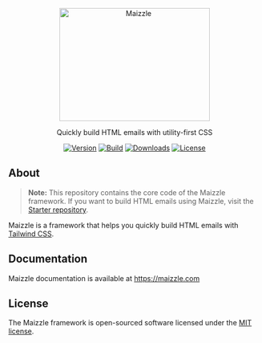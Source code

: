 <div align="center">
  <p>
    <a href="https://maizzle.com" target="_blank">
      <picture>
        <source media="(prefers-color-scheme: dark)" srcset="https://raw.githubusercontent.com/maizzle/framework/HEAD/.github/media/logo-dark.svg">
        <img alt="Maizzle" src="https://raw.githubusercontent.com/maizzle/framework/HEAD/.github/media/logo-light.svg" width="300" height="225" style="max-width: 100%;">
      </picture>
    </a>
  </p>
  <p>Quickly build HTML emails with utility-first CSS</p>
  <div>

  [![Version][npm-version-shield]][npm]
  [![Build][github-ci-shield]][github-ci]
  [![Downloads][npm-stats-shield]][npm-stats]
  [![License][license-shield]][license]

  </div>
</div>

## About

> **Note:** This repository contains the core code of the Maizzle framework. If you want to build HTML emails using Maizzle, visit the [Starter repository](https://github.com/maizzle/maizzle).

Maizzle is a framework that helps you quickly build HTML emails with [Tailwind CSS](https://tailwindcss.com/).

## Documentation

Maizzle documentation is available at https://maizzle.com

## License

The Maizzle framework is open-sourced software licensed under the [MIT license](https://opensource.org/licenses/MIT).

[npm]: https://www.npmjs.com/package/@maizzle/framework
[npm-stats]: https://npm-stat.com/charts.html?package=%40maizzle%2Fframework&from=2019-03-27
[npm-version-shield]: https://img.shields.io/npm/v/@maizzle/framework.svg?style=flat-square
[npm-stats-shield]: https://img.shields.io/npm/dt/@maizzle/framework.svg?style=flat-square&color=4f46e5
[github-ci]: https://github.com/maizzle/framework/actions
[github-ci-shield]: https://img.shields.io/github/workflow/status/maizzle/framework/Node.js%20CI?style=flat-square
[license]: ./LICENSE
[license-shield]: https://img.shields.io/npm/l/@maizzle/framework.svg?style=flat-square&color=0e9f6e
